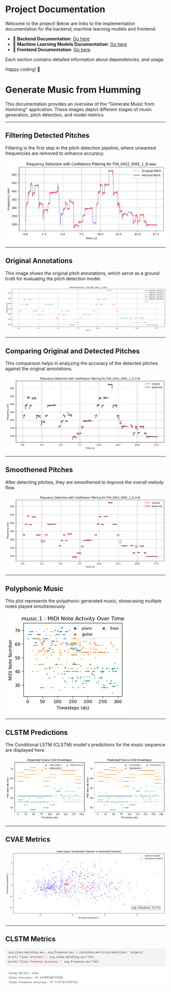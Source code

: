 # Project Documentation

Welcome to the project! Below are links to the implementation documentation for the backend, machine learning models and frontend:

- 📌 **Backend Documentation**: [Go here](backend/README.md)
- 📌 **Machine Learning Models Documentation**: [Go here](backend/machine_learning_models/Readme.md)
- 🎨 **Frontend Documentation**: [Go here](frontend/README.md)

Each section contains detailed information about dependencies, and usage.

Happy coding! 🚀

# Generate Music from Humming

This documentation provides an overview of the "Generate Music from Humming" application. These images depict different stages of music generation, pitch detection, and model metrics.

---

## Filtering Detected Pitches
Filtering is the first step in the pitch detection pipeline, where unwanted frequencies are removed to enhance accuracy.

![Filtering Detected Pitches](frontend/src/assets/Pitch_detection.png)


---

## Original Annotations
This image shows the original pitch annotations, which serve as a ground truth for evaluating the pitch detection model.

![Original Annotations](frontend/src/assets/Original_annotations.png)


---

## Comparing Original and Detected Pitches
This comparison helps in analyzing the accuracy of the detected pitches against the original annotations.

![Comparing Original and Detected Pitches](frontend/src/assets/Compare_detected_vs_Original.png)


---

## Smoothened Pitches
After detecting pitches, they are smoothened to improve the overall melody flow.

![Smoothened Pitches](frontend/src/assets/Predicted_annotations_after_smoothing.png)


---

## Polyphonic Music
This plot represents the polyphonic generated music, showcasing multiple notes played simultaneously.

![Polyphonic Music](frontend/src/assets/Polyphonic_Midi_music.png)


---

## CLSTM Predictions
The Conditional LSTM (CLSTM) model's predictions for the music sequence are displayed here.

![CLSTM Predictions](frontend/src/assets/Predictions_for_CLSTM.png)


---

## CVAE Metrics

![CVAE Metrics](frontend/src/assets/Metrics_for_CVAE.png)


---

## CLSTM Metrics

![CLSTM Metrics](frontend/src/assets/Metrics_for_CLSTM.png)



